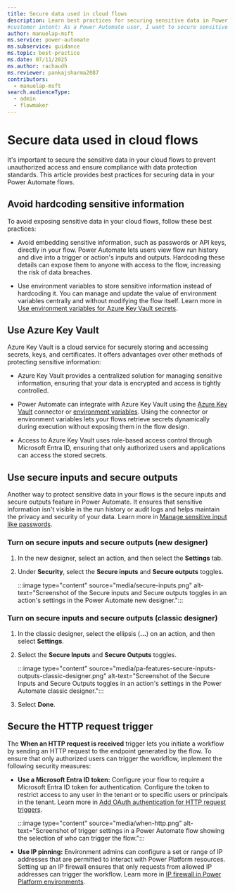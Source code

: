 ```yaml
---
title: Secure data used in cloud flows
description: Learn best practices for securing sensitive data in Power Automate cloud flows, including using Azure Key Vault and securing inputs and outputs.
#customer intent: As a Power Automate user, I want to secure sensitive data in Power Automate cloud flows so that I can prevent unauthorized access and ensure compliance with data protection standards.
author: manuelap-msft
ms.service: power-automate
ms.subservice: guidance
ms.topic: best-practice
ms.date: 07/11/2025
ms.author: rachaudh
ms.reviewer: pankajsharma2087
contributors: 
  - manuelap-msft
search.audienceType: 
  - admin
  - flowmaker
---
```


# Secure data used in cloud flows

It's important to secure the sensitive data in your cloud flows to prevent unauthorized access and ensure compliance with data protection standards. This article provides best practices for securing data in your Power Automate flows.

## Avoid hardcoding sensitive information

To avoid exposing sensitive data in your cloud flows, follow these best practices:

- Avoid embedding sensitive information, such as passwords or API keys, directly in your flow. Power Automate lets users view flow run history and dive into a trigger or action's inputs and outputs. Hardcoding these details can expose them to anyone with access to the flow, increasing the risk of data breaches.

- Use environment variables to store sensitive information instead of hardcoding it. You can manage and update the value of environment variables centrally and without modifying the flow itself. Learn more in [Use environment variables for Azure Key Vault secrets](/power-apps/maker/data-platform/environmentvariables-azure-key-vault-secrets).

## Use Azure Key Vault

Azure Key Vault is a cloud service for securely storing and accessing secrets, keys, and certificates. It offers advantages over other methods of protecting sensitive information:

- Azure Key Vault provides a centralized solution for managing sensitive information, ensuring that your data is encrypted and access is tightly controlled.

- Power Automate can integrate with Azure Key Vault using the [Azure Key Vault](/connectors/keyvault/) connector or [environment variables](#avoid-hardcoding-sensitive-information). Using the connector or environment variables lets your flows retrieve secrets dynamically during execution without exposing them in the flow design.

- Access to Azure Key Vault uses role-based access control through Microsoft Entra ID, ensuring that only authorized users and applications can access the stored secrets.

## Use secure inputs and secure outputs

Another way to protect sensitive data in your flows is the secure inputs and secure outputs feature in Power Automate. It ensures that sensitive information isn't visible in the run history or audit logs and helps maintain the privacy and security of your data. Learn more in [Manage sensitive input like passwords](/power-automate/how-tos-use-sensitive-input).

### Turn on secure inputs and secure outputs (new designer)

1. In the new designer, select an action, and then select the **Settings** tab.

1. Under **Security**, select the **Secure inputs** and **Secure outputs** toggles.

    :::image type="content" source="media/secure-inputs.png" alt-text="Screenshot of the Secure inputs and Secure outputs toggles in an action's settings in the Power Automate new designer.":::

### Turn on secure inputs and secure outputs (classic designer)

1. In the classic designer, select the ellipsis (**&hellip;**) on an action, and then select **Settings**.

1. Select the **Secure Inputs** and **Secure Outputs** toggles.

    :::image type="content" source="media/pa-features-secure-inputs-outputs-classic-designer.png" alt-text="Screenshot of the Secure Inputs and Secure Outputs toggles in an action's settings in the Power Automate classic designer.":::

1. Select **Done**.

## Secure the HTTP request trigger

The **When an HTTP request is received** trigger lets you initiate a workflow by sending an HTTP request to the endpoint generated by the flow. To ensure that only authorized users can trigger the workflow, implement the following security measures:

- **Use a Microsoft Entra ID token:** Configure your flow to require a Microsoft Entra ID token for authentication. Configure the token to restrict access to any user in the tenant or to specific users or principals in the tenant. Learn more in [Add OAuth authentication for HTTP request triggers](/power-automate/oauth-authentication).

    :::image type="content" source="media/when-http.png" alt-text="Screenshot of trigger settings in a Power Automate flow showing the selection of who can trigger the flow.":::

- **Use IP pinning:** Environment admins can configure a set or range of IP addresses that are permitted to interact with Power Platform resources. Setting up an IP firewall ensures that only requests from allowed IP addresses can trigger the workflow. Learn more in [IP firewall in Power Platform environments](/power-platform/admin/ip-firewall).
